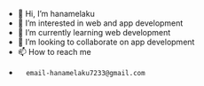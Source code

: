 - 👋 Hi, I’m hanamelaku
- 👀 I’m interested in web and app development
- 🌱 I’m currently learning web development
- 💞️ I’m looking to collaborate on app development
- 📫 How to reach me
-       email-hanamelaku7233@gmail.com
